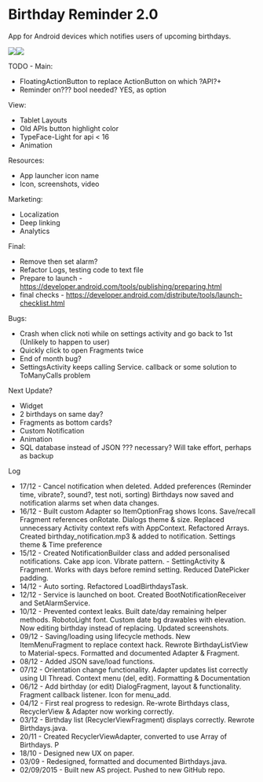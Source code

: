 # Birthday Reminder 2.0
App for Android devices which notifies users of upcoming birthdays.

![](http://julianrosser.website/images/app_screenshots/birthday15.png)![](http://julianrosser.website/images/app_screenshots/birthday16.png)

TODO - Main:
- FloatingActionButton to replace ActionButton on which ?API?+
- Reminder on??? bool needed? YES, as option

View:
- Tablet Layouts
- Old APIs button highlight color
- TypeFace-Light for api < 16
- Animation

Resources:
- App launcher icon name
- Icon, screenshots, video

Marketing:
- Localization
- Deep linking
- Analytics

Final:
- Remove then set alarm?
- Refactor Logs, testing code to text file
- Prepare to launch - https://developer.android.com/tools/publishing/preparing.html
- final checks - https://developer.android.com/distribute/tools/launch-checklist.html

Bugs:
- Crash when click noti while on settings activity and go back to 1st (Unlikely to happen to user)
- Quickly click to open Fragments twice
- End of month bug?
- SettingsActivity keeps calling Service. callback or some solution to ToManyCalls problem

Next Update?
- Widget
- 2 birthdays on same day?
- Fragments as bottom cards?
- Custom Notification
- Animation
- SQL database instead of JSON ??? necessary? Will take effort, perhaps as backup


Log
- 17/12 - Cancel notification when deleted. Added preferences (Reminder time, vibrate?, sound?, test noti, sorting)
          Birthdays now saved and notification alarms set when data changes.
- 16/12 - Built custom Adapter so ItemOptionFrag shows Icons. Save/recall Fragment references onRotate.
          Dialogs theme & size. Replaced unnecessary Activity context refs with AppContext. Refactored Arrays.
          Created birthday_notification.mp3 & added to notification. Settings theme & Time preference
- 15/12 - Created NotificationBuilder class and added personalised notifications. Cake app icon. Vibrate pattern.
        - SettingActivity & Fragment. Works with days before remind setting. Reduced DatePicker padding.
- 14/12 - Auto sorting. Refactored LoadBirthdaysTask.
- 12/12 - Service is launched on boot. Created BootNotificationReceiver and SetAlarmService.
- 10/12 - Prevented context leaks. Built date/day remaining helper methods. RobotoLight font.
Custom date bg drawables with elevation. Now editing birthday instead of replacing. Updated screenshots.
- 09/12 - Saving/loading using lifecycle methods. New ItemMenuFragment to replace context hack. Rewrote BirthdayListView
          to Material-specs. Formatted and documented Adapter & Fragment.
- 08/12 - Added JSON save/load functions.
- 07/12 - Orientation change functionality. Adapter updates list correctly using UI Thread. Context menu (del, edit). Formatting & Documentation
- 06/12 - Add birthday (or edit) DialogFragment, layout & functionality. Fragment callback listener. Icon for menu_add.
- 04/12 - First real progress to redesign. Re-wrote Birthdays class, RecyclerView & Adapter now working correctly.
- 03/12 - Birthday list (RecyclerViewFragment) displays correctly. Rewrote Birthdays.java.
- 20/11 - Created RecyclerViewAdapter, converted to use Array of Birthdays. P
- 18/10 - Designed new UX on paper.
- 03/09 - Redesigned, formatted and documented Birthdays.java.
- 02/09/2015 - Built new AS project. Pushed to new GitHub repo.

